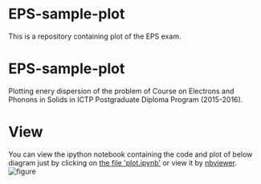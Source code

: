 # EPS-sample-plot
This is a repository containing plot of the EPS exam.

# EPS-sample-plot
Plotting enery dispersion of the problem of Course on Electrons and Phonons in Solids in ICTP Postgraduate Diploma Program (2015-2016).

# View
You can view the ipython notebook containing the code and plot of below diagram just by clicking on [the file 'plot.ipynb'](/plot.ipynb) or view it by [nbviewer](http://nbviewer.ipython.org/github/mkhm/EPS-sample-plot/blob/master/plot.ipynb).
![figure](/plot.png)
